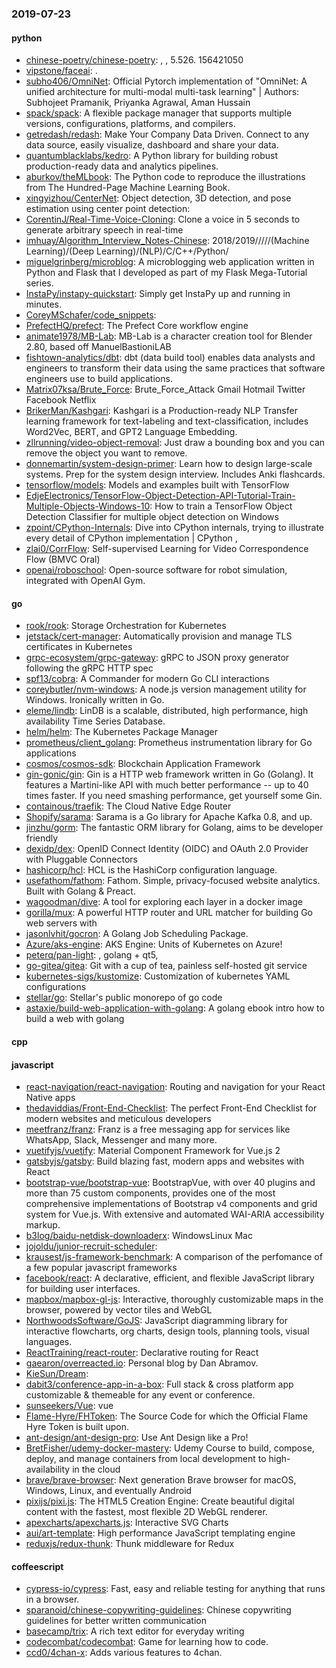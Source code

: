 ### 2019-07-23

#### python
* [chinese-poetry/chinese-poetry](https://github.com/chinese-poetry/chinese-poetry): , , 5.526. 156421050
* [vipstone/faceai](https://github.com/vipstone/faceai): .
* [subho406/OmniNet](https://github.com/subho406/OmniNet): Official Pytorch implementation of "OmniNet: A unified architecture for multi-modal multi-task learning" | Authors: Subhojeet Pramanik, Priyanka Agrawal, Aman Hussain
* [spack/spack](https://github.com/spack/spack): A flexible package manager that supports multiple versions, configurations, platforms, and compilers.
* [getredash/redash](https://github.com/getredash/redash): Make Your Company Data Driven. Connect to any data source, easily visualize, dashboard and share your data.
* [quantumblacklabs/kedro](https://github.com/quantumblacklabs/kedro): A Python library for building robust production-ready data and analytics pipelines.
* [aburkov/theMLbook](https://github.com/aburkov/theMLbook): The Python code to reproduce the illustrations from The Hundred-Page Machine Learning Book.
* [xingyizhou/CenterNet](https://github.com/xingyizhou/CenterNet): Object detection, 3D detection, and pose estimation using center point detection:
* [CorentinJ/Real-Time-Voice-Cloning](https://github.com/CorentinJ/Real-Time-Voice-Cloning): Clone a voice in 5 seconds to generate arbitrary speech in real-time
* [imhuay/Algorithm_Interview_Notes-Chinese](https://github.com/imhuay/Algorithm_Interview_Notes-Chinese): 2018/2019/////(Machine Learning)/(Deep Learning)/(NLP)/C/C++/Python/
* [miguelgrinberg/microblog](https://github.com/miguelgrinberg/microblog): A microblogging web application written in Python and Flask that I developed as part of my Flask Mega-Tutorial series.
* [InstaPy/instapy-quickstart](https://github.com/InstaPy/instapy-quickstart):  Simply get InstaPy up and running in minutes.
* [CoreyMSchafer/code_snippets](https://github.com/CoreyMSchafer/code_snippets): 
* [PrefectHQ/prefect](https://github.com/PrefectHQ/prefect): The Prefect Core workflow engine
* [animate1978/MB-Lab](https://github.com/animate1978/MB-Lab): MB-Lab is a character creation tool for Blender 2.80, based off ManuelBastioniLAB
* [fishtown-analytics/dbt](https://github.com/fishtown-analytics/dbt): dbt (data build tool) enables data analysts and engineers to transform their data using the same practices that software engineers use to build applications.
* [Matrix07ksa/Brute_Force](https://github.com/Matrix07ksa/Brute_Force): Brute_Force_Attack Gmail Hotmail Twitter Facebook Netflix
* [BrikerMan/Kashgari](https://github.com/BrikerMan/Kashgari): Kashgari is a Production-ready NLP Transfer learning framework for text-labeling and text-classification, includes Word2Vec, BERT, and GPT2 Language Embedding.
* [zllrunning/video-object-removal](https://github.com/zllrunning/video-object-removal): Just draw a bounding box and you can remove the object you want to remove.
* [donnemartin/system-design-primer](https://github.com/donnemartin/system-design-primer): Learn how to design large-scale systems. Prep for the system design interview. Includes Anki flashcards.
* [tensorflow/models](https://github.com/tensorflow/models): Models and examples built with TensorFlow
* [EdjeElectronics/TensorFlow-Object-Detection-API-Tutorial-Train-Multiple-Objects-Windows-10](https://github.com/EdjeElectronics/TensorFlow-Object-Detection-API-Tutorial-Train-Multiple-Objects-Windows-10): How to train a TensorFlow Object Detection Classifier for multiple object detection on Windows
* [zpoint/CPython-Internals](https://github.com/zpoint/CPython-Internals): Dive into CPython internals, trying to illustrate every detail of CPython implementation | CPython , 
* [zlai0/CorrFlow](https://github.com/zlai0/CorrFlow): Self-supervised Learning for Video Correspondence Flow (BMVC Oral)
* [openai/roboschool](https://github.com/openai/roboschool): Open-source software for robot simulation, integrated with OpenAI Gym.

#### go
* [rook/rook](https://github.com/rook/rook): Storage Orchestration for Kubernetes
* [jetstack/cert-manager](https://github.com/jetstack/cert-manager): Automatically provision and manage TLS certificates in Kubernetes
* [grpc-ecosystem/grpc-gateway](https://github.com/grpc-ecosystem/grpc-gateway): gRPC to JSON proxy generator following the gRPC HTTP spec
* [spf13/cobra](https://github.com/spf13/cobra): A Commander for modern Go CLI interactions
* [coreybutler/nvm-windows](https://github.com/coreybutler/nvm-windows): A node.js version management utility for Windows. Ironically written in Go.
* [eleme/lindb](https://github.com/eleme/lindb): LinDB is a scalable, distributed, high performance, high availability Time Series Database.
* [helm/helm](https://github.com/helm/helm): The Kubernetes Package Manager
* [prometheus/client_golang](https://github.com/prometheus/client_golang): Prometheus instrumentation library for Go applications
* [cosmos/cosmos-sdk](https://github.com/cosmos/cosmos-sdk):  Blockchain Application Framework 
* [gin-gonic/gin](https://github.com/gin-gonic/gin): Gin is a HTTP web framework written in Go (Golang). It features a Martini-like API with much better performance -- up to 40 times faster. If you need smashing performance, get yourself some Gin.
* [containous/traefik](https://github.com/containous/traefik): The Cloud Native Edge Router
* [Shopify/sarama](https://github.com/Shopify/sarama): Sarama is a Go library for Apache Kafka 0.8, and up.
* [jinzhu/gorm](https://github.com/jinzhu/gorm): The fantastic ORM library for Golang, aims to be developer friendly
* [dexidp/dex](https://github.com/dexidp/dex): OpenID Connect Identity (OIDC) and OAuth 2.0 Provider with Pluggable Connectors
* [hashicorp/hcl](https://github.com/hashicorp/hcl): HCL is the HashiCorp configuration language.
* [usefathom/fathom](https://github.com/usefathom/fathom): Fathom. Simple, privacy-focused website analytics. Built with Golang & Preact.
* [wagoodman/dive](https://github.com/wagoodman/dive): A tool for exploring each layer in a docker image
* [gorilla/mux](https://github.com/gorilla/mux): A powerful HTTP router and URL matcher for building Go web servers with 
* [jasonlvhit/gocron](https://github.com/jasonlvhit/gocron): A Golang Job Scheduling Package.
* [Azure/aks-engine](https://github.com/Azure/aks-engine): AKS Engine: Units of Kubernetes on Azure!
* [peterq/pan-light](https://github.com/peterq/pan-light): , golang + qt5, 
* [go-gitea/gitea](https://github.com/go-gitea/gitea): Git with a cup of tea, painless self-hosted git service
* [kubernetes-sigs/kustomize](https://github.com/kubernetes-sigs/kustomize): Customization of kubernetes YAML configurations
* [stellar/go](https://github.com/stellar/go): Stellar's public monorepo of go code
* [astaxie/build-web-application-with-golang](https://github.com/astaxie/build-web-application-with-golang): A golang ebook intro how to build a web with golang

#### cpp

#### javascript
* [react-navigation/react-navigation](https://github.com/react-navigation/react-navigation): Routing and navigation for your React Native apps
* [thedaviddias/Front-End-Checklist](https://github.com/thedaviddias/Front-End-Checklist):  The perfect Front-End Checklist for modern websites and meticulous developers
* [meetfranz/franz](https://github.com/meetfranz/franz): Franz is a free messaging app for services like WhatsApp, Slack, Messenger and many more.
* [vuetifyjs/vuetify](https://github.com/vuetifyjs/vuetify):  Material Component Framework for Vue.js 2
* [gatsbyjs/gatsby](https://github.com/gatsbyjs/gatsby): Build blazing fast, modern apps and websites with React
* [bootstrap-vue/bootstrap-vue](https://github.com/bootstrap-vue/bootstrap-vue): BootstrapVue, with over 40 plugins and more than 75 custom components, provides one of the most comprehensive implementations of Bootstrap v4 components and grid system for Vue.js. With extensive and automated WAI-ARIA accessibility markup.
* [b3log/baidu-netdisk-downloaderx](https://github.com/b3log/baidu-netdisk-downloaderx):   WindowsLinux  Mac
* [jojoldu/junior-recruit-scheduler](https://github.com/jojoldu/junior-recruit-scheduler):    
* [krausest/js-framework-benchmark](https://github.com/krausest/js-framework-benchmark): A comparison of the perfomance of a few popular javascript frameworks
* [facebook/react](https://github.com/facebook/react): A declarative, efficient, and flexible JavaScript library for building user interfaces.
* [mapbox/mapbox-gl-js](https://github.com/mapbox/mapbox-gl-js): Interactive, thoroughly customizable maps in the browser, powered by vector tiles and WebGL
* [NorthwoodsSoftware/GoJS](https://github.com/NorthwoodsSoftware/GoJS): JavaScript diagramming library for interactive flowcharts, org charts, design tools, planning tools, visual languages.
* [ReactTraining/react-router](https://github.com/ReactTraining/react-router): Declarative routing for React
* [gaearon/overreacted.io](https://github.com/gaearon/overreacted.io): Personal blog by Dan Abramov.
* [KieSun/Dream](https://github.com/KieSun/Dream):  
* [dabit3/conference-app-in-a-box](https://github.com/dabit3/conference-app-in-a-box): Full stack & cross platform app customizable & themeable for any event or conference.
* [sunseekers/Vue](https://github.com/sunseekers/Vue):  vue 
* [Flame-Hyre/FHToken](https://github.com/Flame-Hyre/FHToken): The Source Code for which the Official Flame Hyre Token is built upon.
* [ant-design/ant-design-pro](https://github.com/ant-design/ant-design-pro):  Use Ant Design like a Pro!
* [BretFisher/udemy-docker-mastery](https://github.com/BretFisher/udemy-docker-mastery): Udemy Course to build, compose, deploy, and manage containers from local development to high-availability in the cloud
* [brave/brave-browser](https://github.com/brave/brave-browser): Next generation Brave browser for macOS, Windows, Linux, and eventually Android
* [pixijs/pixi.js](https://github.com/pixijs/pixi.js): The HTML5 Creation Engine: Create beautiful digital content with the fastest, most flexible 2D WebGL renderer.
* [apexcharts/apexcharts.js](https://github.com/apexcharts/apexcharts.js):  Interactive SVG Charts
* [aui/art-template](https://github.com/aui/art-template): High performance JavaScript templating engine
* [reduxjs/redux-thunk](https://github.com/reduxjs/redux-thunk): Thunk middleware for Redux

#### coffeescript
* [cypress-io/cypress](https://github.com/cypress-io/cypress): Fast, easy and reliable testing for anything that runs in a browser.
* [sparanoid/chinese-copywriting-guidelines](https://github.com/sparanoid/chinese-copywriting-guidelines): Chinese copywriting guidelines for better written communication
* [basecamp/trix](https://github.com/basecamp/trix): A rich text editor for everyday writing
* [codecombat/codecombat](https://github.com/codecombat/codecombat): Game for learning how to code.
* [ccd0/4chan-x](https://github.com/ccd0/4chan-x): Adds various features to 4chan.
